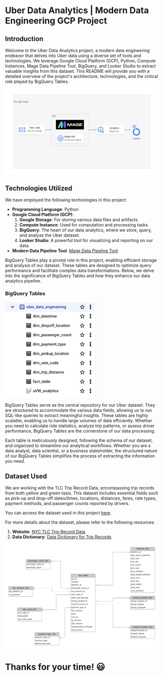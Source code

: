 # Uber Data Analytics | Modern Data Engineering GCP Project

## Introduction

Welcome to the Uber Data Analytics project, a modern data engineering endeavor that delves into Uber data using a diverse set of tools and technologies. We leverage Google Cloud Platform (GCP), Python, Compute Instances, Mage Data Pipeline Tool, BigQuery, and Looker Studio to extract valuable insights from this dataset. This README will provide you with a detailed overview of the project's architecture, technologies, and the critical role played by BigQuery Tables.

![Project Architecture](architecture.jpg)

## Technologies Utilized

We have employed the following technologies in this project:

- **Programming Language**: Python
- **Google Cloud Platform (GCP)**:
  1. **Google Storage**: For storing various data files and artifacts.
  2. **Compute Instance**: Used for computation and processing tasks.
  3. **BigQuery**: The heart of our data analytics, where we store, query, and analyze the Uber dataset.
  4. **Looker Studio**: A powerful tool for visualizing and reporting on our data.
- **Modern Data Pipeline Tool**: [Mage Data Pipeline Tool](https://www.mage.ai/)

BigQuery Tables play a pivotal role in this project, enabling efficient storage and analysis of our dataset. These tables are designed to optimize query performance and facilitate complex data transformations. Below, we delve into the significance of BigQuery Tables and how they enhance our data analytics pipeline.

### BigQuery Tables

<img src="BigQuery_tables.png" alt="BigQuery Tables" width="300">

BigQuery Tables serve as the central repository for our Uber dataset. They are structured to accommodate the various data fields, allowing us to run SQL-like queries to extract meaningful insights. These tables are highly scalable, enabling us to handle large volumes of data efficiently. Whether you need to calculate ride statistics, analyze trip patterns, or assess driver performance, BigQuery Tables are the cornerstone of our data processing.

Each table is meticulously designed, following the schema of our dataset, and organized to streamline our analytical workflows. Whether you are a data analyst, data scientist, or a business stakeholder, the structured nature of our BigQuery Tables simplifies the process of extracting the information you need.

## Dataset Used

We are working with the TLC Trip Record Data, encompassing trip records from both yellow and green taxis. This dataset includes essential fields such as pick-up and drop-off dates/times, locations, distances, fares, rate types, payment methods, and passenger counts reported by drivers.

You can access the dataset used in this project [here](https://github.com/darshilparmar/uber-etl-pipeline-data-engineering-project/blob/main/data/uber_data.csv).

For more details about the dataset, please refer to the following resources:
1. **Website**: [NYC TLC Trip Record Data](https://www.nyc.gov/site/tlc/about/tlc-trip-record-data.page)
2. **Data Dictionary**: [Data Dictionary for Trip Records](https://www.nyc.gov/assets/tlc/downloads/pdf/data_dictionary_trip_records_yellow.pdf)

![Data Model](data_model.jpeg)

# Thanks for your time! 😃
